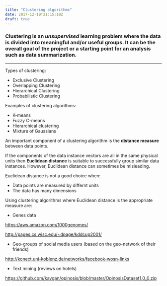 ```yaml
---
title: "Clustering algorithms"
date: 2017-12-19T21:15:19Z
draft: true
---
```


### Clustering is an *unsupervised* learning problem where the data is divided into meaningful and/or useful groups. It can be the overall goal of the project or a starting point for an analysis such as data summarization.


---

Types of clustering:


* Exclusive Clustering
* Overlapping Clustering
* Hierarchical Clustering
* Probabilistic Clustering


Examples of clustering algorithms:


* K-means
* Fuzzy C-means
* Hierarchical clustering
* Mixture of Gaussians


An important component of a clustering algorithm is the **distance measure** between data points. 

If the components of the data instance vectors are all in the same physical units then **Euclidean distance** is suitable to successfully group similar data instances. 
However, Euclidean distance can sometimes be misleading. 

Euclidean distance is not a good choice when:

* Data points are measured by differnt units
* The data has many dimensions 


Using clustering algorithms where Euclidean distance is the appropriate measure are:

* Genes data

https://aws.amazon.com/1000genomes/ 

http://pages.cs.wisc.edu/~dpage/kddcup2001/ 

* Geo-groups of social media users (based on the geo-network of their friends)

http://konect.uni-koblenz.de/networks/facebook-wosn-links 


* Text mining (reviews on hotels)

https://github.com/kavgan/opinosis/blob/master/OpinosisDataset1.0_0.zip 


